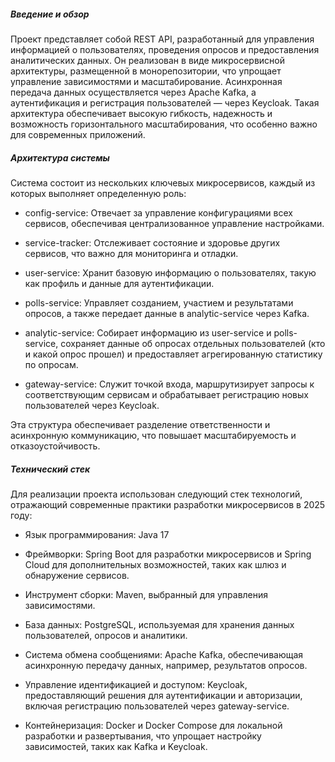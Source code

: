 ##### **Введение и обзор**

Проект представляет собой REST API, разработанный для управления информацией о пользователях, проведения опросов и предоставления аналитических данных. Он реализован в виде микросервисной архитектуры, размещенной в монорепозитории, что упрощает управление зависимостями и масштабирование. Асинхронная передача данных осуществляется через Apache Kafka, а аутентификация и регистрация пользователей — через Keycloak. Такая архитектура обеспечивает высокую гибкость, надежность и возможность горизонтального масштабирования, что особенно важно для современных приложений.

##### **Архитектура системы**

Система состоит из нескольких ключевых микросервисов, каждый из которых выполняет определенную роль:

- config-service: Отвечает за управление конфигурациями всех сервисов, обеспечивая централизованное управление настройками.
    
- service-tracker: Отслеживает состояние и здоровье других сервисов, что важно для мониторинга и отладки.
    
- user-service: Хранит базовую информацию о пользователях, такую как профиль и данные для аутентификации.
    
- polls-service: Управляет созданием, участием и результатами опросов, а также передает данные в analytic-service через Kafka.
    
- analytic-service: Собирает информацию из user-service и polls-service, сохраняет данные об опросах отдельных пользователей (кто и какой опрос прошел) и предоставляет агрегированную статистику по опросам.
    
- gateway-service: Служит точкой входа, маршрутизирует запросы к соответствующим сервисам и обрабатывает регистрацию новых пользователей через Keycloak.

Эта структура обеспечивает разделение ответственности и асинхронную коммуникацию, что повышает масштабируемость и отказоустойчивость. 

##### **Технический стек**

Для реализации проекта использован следующий стек технологий, отражающий современные практики разработки микросервисов в 2025 году:

- Язык программирования: Java 17
    
- Фреймворки: Spring Boot для разработки микросервисов и Spring Cloud для дополнительных возможностей, таких как шлюз и обнаружение сервисов.
    
- Инструмент сборки: Maven, выбранный для управления зависимостями.
    
- База данных: PostgreSQL, используемая для хранения данных пользователей, опросов и аналитики.
    
- Система обмена сообщениями: Apache Kafka, обеспечивающая асинхронную передачу данных, например, результатов опросов.
    
- Управление идентификацией и доступом: Keycloak, предоставляющий решения для аутентификации и авторизации, включая регистрацию пользователей через gateway-service.
    
- Контейнеризация: Docker и Docker Compose для локальной разработки и развертывания, что упрощает настройку зависимостей, таких как Kafka и Keycloak.

